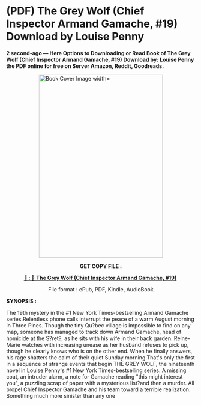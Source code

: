 # (PDF) The Grey Wolf (Chief Inspector Armand Gamache, #19) Download by Louise Penny

<p><strong>2 second-ago &mdash; Here Options to Downloading or Read Book of The Grey Wolf (Chief Inspector Armand Gamache, #19) Download by: Louise Penny the PDF online for free on Server Amazon, Reddit, Goodreads.</strong></p><p><a href="https://us.ebookarea.xyz/?book=203578881-the-grey-wolf"><img style="display: block; margin-left: auto; margin-right: auto;" src="https://i.gr-assets.com/images/S/compressed.photo.goodreads.com/books/1706307701l/203578881.jpg" alt="Book Cover Image width=" width="330" height="488" /></a></p><p style="text-align: center;"><strong>GET COPY FILE :</strong></p><p style="text-align: center;"><strong><a href="https://us.ebookarea.xyz/?book=203578881-the-grey-wolf" target="_blank" rel="noopener">📢 : 🔗 The Grey Wolf (Chief Inspector Armand Gamache, #19)</a>&nbsp;</strong></p><p style="text-align: center;">File format : ePub, PDF, Kindle, AudioBook</p><p><strong>SYNOPSIS :</strong></p><p>The 19th mystery in the #1 New York Times-bestselling Armand Gamache series.Relentless phone calls interrupt the peace of a warm August morning in Three Pines. Though the tiny Qu?bec village is impossible to find on any map, someone has managed to track down Armand Gamache, head of homicide at the S?ret?, as he sits with his wife in their back garden. Reine-Marie watches with increasing unease as her husband refuses to pick up, though he clearly knows who is on the other end. When he finally answers, his rage shatters the calm of their quiet Sunday morning.That's only the first in a sequence of strange events that begin THE GREY WOLF, the nineteenth novel in Louise Penny's #1 New York Times-bestselling series. A missing coat, an intruder alarm, a note for Gamache reading "this might interest you", a puzzling scrap of paper with a mysterious list?and then a murder. All propel Chief Inspector Gamache and his team toward a terrible realization. Something much more sinister than any one </p>
